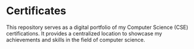# Certificates
This repository serves as a digital portfolio of my Computer Science (CSE) certifications. It provides a centralized location to showcase my achievements and skills in the field of computer science.
